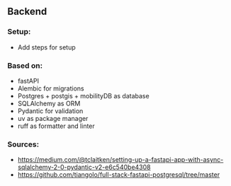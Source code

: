 ## Backend

### Setup:

- Add steps for setup

### Based on:

- fastAPI
- Alembic for migrations
- Postgres + postgis + mobilityDB as database
- SQLAlchemy as ORM
- Pydantic for validation
- uv as package manager
- ruff as formatter and linter

### Sources:

- https://medium.com/@tclaitken/setting-up-a-fastapi-app-with-async-sqlalchemy-2-0-pydantic-v2-e6c540be4308
- https://github.com/tiangolo/full-stack-fastapi-postgresql/tree/master
